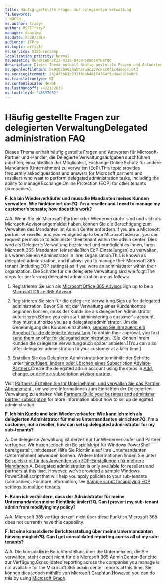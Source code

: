 ```yaml
---
title: Häufig gestellte Fragen zur delegierten Verwaltung
f1.keywords:
- NOCSH
ms.author: tracyp
author: MSFTTracyP
manager: dansimp
ms.date: 8/28/2019
audience: ITPro
ms.topic: article
ms.service: O365-seccomp
localization_priority: Normal
ms.assetid: d6a87ce8-2c22-433a-b430-5eab14f6afdc
description: Dieses Thema enthält häufig gestellte Fragen und Antworten für Microsoft-Partner und-Händler, die Delegierte Verwaltungsaufgaben durchführen möchten, einschließlich der Möglichkeit, Exchange Online Schutz für andere Mandanten (Unternehmen) zu verwalten (EoP).
ms.openlocfilehash: b79c0aba026a8d59aac338ceac0f1c4a60d71c4d
ms.sourcegitcommit: 2614f8b81b332f8dab461f4f64f3adaa6703e0d6
ms.translationtype: MT
ms.contentlocale: de-DE
ms.lasthandoff: 04/21/2020
ms.locfileid: "43637652"
---
```

# <a name="delegated-administration-faq"></a><span data-ttu-id="dd25f-103">Häufig gestellte Fragen zur delegierten Verwaltung</span><span class="sxs-lookup"><span data-stu-id="dd25f-103">Delegated administration FAQ</span></span>

<span data-ttu-id="dd25f-104">Dieses Thema enthält häufig gestellte Fragen und Antworten für Microsoft-Partner und-Händler, die Delegierte Verwaltungsaufgaben durchführen möchten, einschließlich der Möglichkeit, Exchange Online Schutz für andere Mandanten (Unternehmen) zu verwalten (EoP).</span><span class="sxs-lookup"><span data-stu-id="dd25f-104">This topic provides frequently asked questions and answers for Microsoft partners and resellers who want to perform delegated administration tasks, including the ability to manage Exchange Online Protection (EOP) for other tenants (companies).</span></span>

<span data-ttu-id="dd25f-105">**F. Ich bin Wiederverkäufer und muss die Mandanten meines Kunden verwalten. Wie funktioniert das?**</span><span class="sxs-lookup"><span data-stu-id="dd25f-105">**Q. I'm a reseller and I need to manage my customer's tenants; how does this work?**</span></span>

<span data-ttu-id="dd25f-106">A:</span><span class="sxs-lookup"><span data-stu-id="dd25f-106">A.</span></span> <span data-ttu-id="dd25f-107">Wenn Sie ein Microsoft-Partner oder-Wiederverkäufer sind und sich als Microsoft Advisor angemeldet haben, können Sie die Berechtigung zum Verwalten des Mandanten im Admin Center anfordern.</span><span class="sxs-lookup"><span data-stu-id="dd25f-107">If you are a Microsoft partner or reseller, and you've signed up to be a Microsoft advisor, you can request permission to administer their tenant within the admin center.</span></span> <span data-ttu-id="dd25f-108">Dies wird als Delegierte Verwaltung bezeichnet und ermöglicht es Ihnen, Ihren Microsoft 365-Mandanten (einschließlich EoP-Einstellungen) zu verwalten, als wären Sie ein Administrator in Ihrer Organisation.</span><span class="sxs-lookup"><span data-stu-id="dd25f-108">This is known as delegated administration, and it allows you to manage their Microsoft 365 tenant (including EOP settings) as if you were an administrator within their organization.</span></span> <span data-ttu-id="dd25f-109">Die Schritte für die delegierte Verwaltung sind wie folgt:</span><span class="sxs-lookup"><span data-stu-id="dd25f-109">The steps for performing delegated administration are as follows:</span></span>

1. <span data-ttu-id="dd25f-110">Registrieren Sie sich als [Microsoft Office 365 Advisor](https://aka.ms/cloudbenefits).</span><span class="sxs-lookup"><span data-stu-id="dd25f-110">Sign up to be a [Microsoft Office 365 Advisor](https://aka.ms/cloudbenefits).</span></span>

2. <span data-ttu-id="dd25f-111">Registrieren Sie sich für die delegierte Verwaltung.</span><span class="sxs-lookup"><span data-stu-id="dd25f-111">Sign up for delegated administration.</span></span> <span data-ttu-id="dd25f-112">Bevor Sie mit der Verwaltung eines Kundenkontos beginnen können, muss der Kunde Sie als delegierten Administrator autorisieren.</span><span class="sxs-lookup"><span data-stu-id="dd25f-112">Before you can start administering a customer's account, they must authorize you as a delegated administrator.</span></span> <span data-ttu-id="dd25f-113">Um die Genehmigung des Kunden einzuholen, [senden Sie ihm zuerst ein Angebot für die delegierte Verwaltung](https://support.office.com/article/26530dc0-ebba-415b-86b1-b55bc06b073e).</span><span class="sxs-lookup"><span data-stu-id="dd25f-113">To obtain their approval, you first [send them an offer for delegated administration](https://support.office.com/article/26530dc0-ebba-415b-86b1-b55bc06b073e).</span></span> <span data-ttu-id="dd25f-114">(Sie können Ihrem Kunden die delegierte Verwaltung auch später anbieten.)</span><span class="sxs-lookup"><span data-stu-id="dd25f-114">(You can also offer delegated administration to your customer at a later time.)</span></span>

3. <span data-ttu-id="dd25f-115">Erstellen Sie das Delegierte Administratorkonto mithilfe der Schritte unter [hinzufügen, ändern oder Löschen eines Subscription Advisor-Partners](https://docs.microsoft.com/office365/admin/misc/add-partner).</span><span class="sxs-lookup"><span data-stu-id="dd25f-115">Create the delegated admin account using the steps in [Add, change, or delete a subscription advisor partner](https://docs.microsoft.com/office365/admin/misc/add-partner).</span></span>

<span data-ttu-id="dd25f-116">Visit [Partners: Erstellen Sie Ihr Unternehmen, und verwalten Sie das Partner Abonnement](https://support.office.com/article/30dd1681-47e0-4cbc-abfe-a222cd111319) , um weitere Informationen zum Einrichten der Delegierten Verwaltung zu erhalten.</span><span class="sxs-lookup"><span data-stu-id="dd25f-116">Visit [Partners: Build your business and administer partner subscription](https://support.office.com/article/30dd1681-47e0-4cbc-abfe-a222cd111319) for more information about how to set up delegated administration.</span></span>

<span data-ttu-id="dd25f-117">**F. Ich bin Kunde und kein Wiederverkäufer. Wie kann ich mich als delegierten Administrator für meine Untermandanten einrichten?**</span><span class="sxs-lookup"><span data-stu-id="dd25f-117">**Q. I'm a customer, not a reseller, how can set up delegated administrator for my sub-tenants?**</span></span>

<span data-ttu-id="dd25f-p103">A. Die delegierte Verwaltung ist derzeit nur für Wiederverkäufer und Partner verfügbar. Wir haben jedoch ein Beispielskript für Windows PowerShell bereitgestellt, mit dessen Hilfe Sie Richtlinie auf Ihre Untermandanten (Unternehmen) anwenden können. Weitere Informationen finden Sie unter [Beispielskript für das Anwenden von EOP-Einstellungen für mehrere Mandanten](sample-script-for-applying-eop-settings-to-multiple-tenants.md).</span><span class="sxs-lookup"><span data-stu-id="dd25f-p103">A. Delegated administration is only available for resellers and partners at this time. However, we've provided a sample Windows PowerShell script that will help you apply policies to your sub-tenants (companies). For more information, see [Sample script for applying EOP settings to multiple tenants](sample-script-for-applying-eop-settings-to-multiple-tenants.md).</span></span>

<span data-ttu-id="dd25f-122">**F. Kann ich verhindern, dass der Administrator für meine Untermandanten meine Richtlinie ändert?**</span><span class="sxs-lookup"><span data-stu-id="dd25f-122">**Q. Can I prevent my sub-tenant admin from modifying my policy?**</span></span>

<span data-ttu-id="dd25f-123">A:</span><span class="sxs-lookup"><span data-stu-id="dd25f-123">A.</span></span> <span data-ttu-id="dd25f-124">Microsoft 365 verfügt derzeit nicht über diese Funktion.</span><span class="sxs-lookup"><span data-stu-id="dd25f-124">Microsoft 365 does not currently have this capability.</span></span>

<span data-ttu-id="dd25f-125">**F. Ist eine konsolidierte Berichterstellung über meine Untermandanten hinweg möglich?**</span><span class="sxs-lookup"><span data-stu-id="dd25f-125">**Q. Can I get consolidated reporting across all of my sub-tenants?**</span></span>

<span data-ttu-id="dd25f-126">A.</span><span class="sxs-lookup"><span data-stu-id="dd25f-126">A.</span></span> <span data-ttu-id="dd25f-127">Die konsolidierte Berichterstellung über die Unternehmen, die Sie verwalten, steht derzeit nicht für die Microsoft 365 Admin Center-Berichte zur Verfügung.</span><span class="sxs-lookup"><span data-stu-id="dd25f-127">Consolidated reporting across the companies you manage is not available for the Microsoft 365 admin center reports at this time.</span></span> <span data-ttu-id="dd25f-128">Sie können dies jedoch mithilfe von [Microsoft Graph](https://docs.microsoft.com/graph/overview)tun.</span><span class="sxs-lookup"><span data-stu-id="dd25f-128">However, you can do this by using [Microsoft Graph](https://docs.microsoft.com/graph/overview).</span></span>
